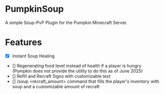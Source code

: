 # PumpkinSoup
A simple Soup-PvP Plugin for the Pumpkin Minecraft Server.

# Features
- [X] Instant Soup Healing
- [] Regenerating food level instead of health if a player is hungry (Pumpkin does not provide the utility to do this as of June 2025)
- [] Refill and Recraft Signs with customizable text
- [] /soup <recraft_amount> command that fills the player's inventory with soup and a customizable amount of recraft
